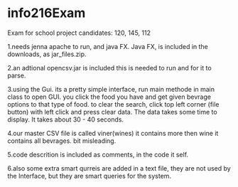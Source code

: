 # info216Exam
Exam for school project
candidates: 120, 145, 112

1.needs jenna apache to run, and java FX. Java FX, is included in the downloads, as jar_files.zip.

2.an adtional opencsv.jar is included this is needed to run and for it to parse.

3.using the Gui. its a pretty simple interface, run main methode in main class to open GUI. you click the food you 
have and get given bevrage options to that type of food.
to clear the search, click top left corner (file button) with left click and press clear data.
The data takes some time to display. It takes about 30 - 40 seconds. 

4.our master CSV file is called viner(wines) it contains more then wine it contains all
bevrages. bit misleading.


5.code descrition is included as comments, in the code it self.

6.also some extra smart qurreis are added in a text file, they are not used by the Interface, but they are smart queries
for the system.
